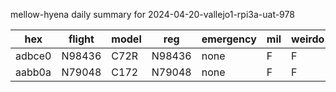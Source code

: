 mellow-hyena daily summary for 2024-04-20-vallejo1-rpi3a-uat-978

|hex|flight|model|reg|emergency|mil|weirdo|
|--|--|--|--|--|--|--|
|adbce0|N98436|C72R|N98436|none|F|F|
|aabb0a|N79048|C172|N79048|none|F|F|
